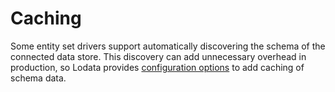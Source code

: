 # Caching

Some entity set drivers support automatically discovering the schema of the connected data store. This discovery can
add unnecessary overhead in production, so Lodata provides [configuration options](/getting-started/configuration)
to add caching of schema data.

